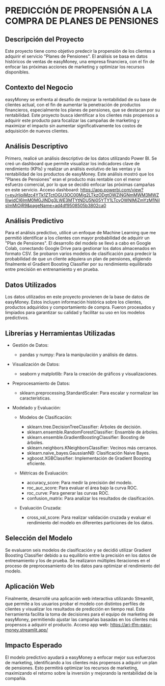 
PREDICCIÓN DE PROPENSIÓN A LA COMPRA DE PLANES DE PENSIONES
===========================================================

Descripción del Proyecto
-----------------------------------
Este proyecto tiene como objetivo predecir la propensión de los clientes a adquirir el servicio "Planes de Pensiones". El análisis se basa en datos históricos de ventas de easyMoney, una empresa financiera, con el fin de enfocar las próximas acciones de marketing y optimizar los recursos disponibles.

Contexto del Negocio
-----------------------------------
easyMoney se enfrenta al desafío de mejorar la rentabilidad de su base de clientes actual, con el fin de aumentar la penetración de productos financieros, especialmente los planes de pensiones, que se destacan por su rentabilidad. Este proyecto busca identificar a los clientes más propensos a adquirir este producto para focalizar las campañas de marketing y maximizar el impacto sin aumentar significativamente los costos de adquisición de nuevos clientes.

Análisis Descriptivo
-----------------------------------
Primero, realicé un análisis descriptivo de los datos utilizando Power BI. Se creó un dashboard que permite visualizar los indicadores clave de rendimiento (KPIs) y realizar un análisis evolutivo de las ventas y la rentabilidad de los productos de easyMoney. Este análisis mostró que los "Planes de Pensiones" eran el producto más rentable con el menor esfuerzo comercial, por lo que se decidió enfocar las próximas campañas en este servicio.
Acceso dashboard: https://app.powerbi.com/view?r=eyJrIjoiMzc4YTk1ZTctOGU3OC00Mjg2LTkzODgtOWZiNGNmMWM3MWZlIiwidCI6ImM0MGJlNDg3LWE3MTYtNDU5Ni05YTY1LTcyOWNlMjZmYzM1NiIsImMiOjR9&pageName=ad4df9508505b3802ca0

Análisis Predictivo
-----------------------------------
Para el análisis predictivo, utilicé un enfoque de Machine Learning que me permitió identificar a los clientes con mayor probabilidad de adquirir un "Plan de Pensiones". El desarrollo del modelo se llevó a cabo en Google Colab, conectando Google Drive para gestionar los datos almacenados en formato CSV.
Se probaron varios modelos de clasificación para predecir la probabilidad de que un cliente adquiera un plan de pensiones, eligiendo finalmente el Gradient Boosting Classifier por su rendimiento equilibrado entre precisión en entrenamiento y en prueba.

Datos Utilizados
-----------------------------------
Los datos utilizados en este proyecto provienen de la base de datos de easyMoney. Estos incluyen información histórica sobre los clientes, productos adquiridos y comportamiento de compra. Fueron procesados y limpiados para garantizar su calidad y facilitar su uso en los modelos predictivos.

Librerías y Herramientas Utilizadas
-----------------------------------
- Gestión de Datos:
  * pandas y numpy: Para la manipulación y análisis de datos.
  
- Visualización de Datos:
  * seaborn y matplotlib: Para la creación de gráficos y visualizaciones.

- Preprocesamiento de Datos:
  * sklearn.preprocessing.StandardScaler: Para escalar y normalizar las características.

- Modelado y Evaluación:
  * Modelos de Clasificación:
    - sklearn.tree.DecisionTreeClassifier: Árboles de decisión.
    - sklearn.ensemble.RandomForestClassifier: Ensamble de árboles.
    - sklearn.ensemble.GradientBoostingClassifier: Boosting de árboles.
    - sklearn.neighbors.KNeighborsClassifier: Vecinos más cercanos.
    - sklearn.naive_bayes.GaussianNB: Clasificación Naive Bayes.
    - xgboost.XGBClassifier: Implementación de Gradient Boosting eficiente.
    
  * Métricas de Evaluación:
    - accuracy_score: Para medir la precisión del modelo.
    - roc_auc_score: Para evaluar el área bajo la curva ROC.
    - roc_curve: Para generar las curvas ROC.
    - confusion_matrix: Para analizar los resultados de clasificación.

  * Evaluación Cruzada:
    - cross_val_score: Para realizar validación cruzada y evaluar el rendimiento del modelo en diferentes particiones de los datos.
   
Selección del Modelo
-----------------------------------
Se evaluaron seis modelos de clasificación y se decidió utilizar Gradient Boosting Classifier debido a su equilibrio entre la precisión en los datos de entrenamiento y los de prueba. Se realizaron múltiples iteraciones en el proceso de preprocesamiento de los datos para optimizar el rendimiento del modelo.

Aplicación Web
-----------------------------------
Finalmente, desarrollé una aplicación web interactiva utilizando Streamlit, que permite a los usuarios probar el modelo con distintos perfiles de clientes y visualizar los resultados de predicción en tiempo real. Esta herramienta facilita la toma de decisiones para el equipo de marketing de easyMoney, permitiendo ajustar las campañas basadas en los clientes más propensos a adquirir el producto.
Acceso app web: https://ari-tfm-easy-money.streamlit.app/

Impacto Esperado
-----------------------------------
El modelo predictivo ayudará a easyMoney a enfocar mejor sus esfuerzos de marketing, identificando a los clientes más propensos a adquirir un plan de pensiones. Esto permitirá optimizar los recursos de marketing, maximizando el retorno sobre la inversión y mejorando la rentabilidad de la compañía.

